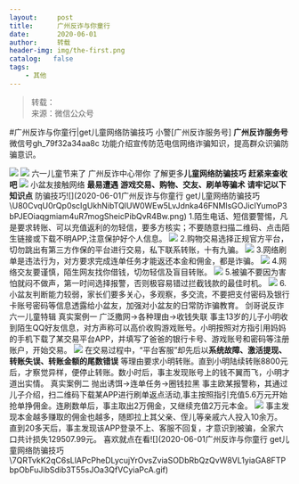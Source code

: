 ```yaml
---
layout:     post
title:      广州反诈与你童行
date:       2020-06-01
author:     转载
header-img: img/the-first.png
catalog:   false
tags:
    - 其他
---
```


<blockquote><p>转载：<br>
来源：微信公众号</p></blockquote>

#广州反诈与你童行|get儿童网络防骗技巧
小警[广州反诈服务号]
**广州反诈服务号**
微信号gh_79f32a34aa8c
功能介绍宣传防范电信网络诈骗知识，提高群众识骗防骗意识。

![]({{site.baseurl}}/postimg/U80CvqU0rQqG0S0XG3fcRK4qGEDtzbMGtibtPhe57g57mFz7wBakhrRGhz7GZVics8N5C7CqsbPv0Q0fsicpibIlrg.gif)
![]({{site.baseurl}}/postimg/U80CvqU0rQp0scIgUkhNibTQlUW0WEw5L4EGozOzibOnKPhKyWLtkZzwrjxFhqXEG1lgkhg3zAwe3Tfu5DHVIR0A.gif)
六一儿童节来了
广州反诈中心带你
了解更多**儿童网络防骗技巧**
**赶紧来查收吧**
![]({{site.baseurl}}/postimg/U80CvqU0rQp0scIgUkhNibTQlUW0WEw5LIJNd4zAIm24sInTaB9sW47g57ssxEneUgrX49J7RaHc89WYUSEpOhg.jpeg)
小盆友接触网络
**最易遭遇**
**游戏交易、购物、交友、刷单等骗术**
**请牢记以下知识点**
防骗技巧![](2020-06-01广州反诈与你童行
get儿童网络防骗技巧\\U80CvqU0rQp0scIgUkhNibTQlUW0WEw5LvJdnka46FNMlsGOJicIYumoP3bPJEOiaqgmiam4uR7mogSheicPibQvR4Bw.png)
1\.陌生电话、短信要警惕，凡是要求转账、可以充值返利的勿轻信，要多方核实；不要随意扫描二维码、点击陌生链接或下载不明APP,注意保护好个人信息。
![]({{site.baseurl}}/postimg/U80CvqU0rQp0scIgUkhNibTQlUW0WEw5LvJdnka46FNMlsGOJicIYumoP3bPJEOiaqgmiam4uR7mogSheicPibQvR4Bw.png)
2.购物交易选择正规官方平台，切勿跳出有第三方作保的平台进行交易，私下联系转账，十有九骗。
![]({{site.baseurl}}/postimg/U80CvqU0rQp0scIgUkhNibTQlUW0WEw5LvJdnka46FNMlsGOJicIYumoP3bPJEOiaqgmiam4uR7mogSheicPibQvR4Bw.png)
3.网络刷单是违法行为，对方要求完成连单任务才能返还本金和佣金，都是诈骗。
![]({{site.baseurl}}/postimg/U80CvqU0rQp0scIgUkhNibTQlUW0WEw5LvJdnka46FNMlsGOJicIYumoP3bPJEOiaqgmiam4uR7mogSheicPibQvR4Bw.png)
4.网络交友要谨慎，陌生网友找你借钱，切勿轻信及盲目转账。
![]({{site.baseurl}}/postimg/U80CvqU0rQp0scIgUkhNibTQlUW0WEw5LvJdnka46FNMlsGOJicIYumoP3bPJEOiaqgmiam4uR7mogSheicPibQvR4Bw.png)
5.被骗不要因为害怕就闷不做声，第一时间选择报警，否则极容易错过拦截钱款的最佳时机。
![]({{site.baseurl}}/postimg/U80CvqU0rQp0scIgUkhNibTQlUW0WEw5LvJdnka46FNMlsGOJicIYumoP3bPJEOiaqgmiam4uR7mogSheicPibQvR4Bw.png)
6.小盆友判断能力较弱，家长们要多关心，多观察，多交流，不要把支付密码及银行卡账号密码等信息透露给小盆友，加强对小盆友的日常防诈骗教育。
剑哥说反诈六一儿童特辑
真实案例一
广泛撒网→各种理由→收钱失联
事主13岁的儿子小明收到陌生QQ好友信息，对方声称可以高价收购游戏账号。小明按照对方指引用妈妈的手机下载了某交易平台APP，并填写了爸爸的银行卡号、游戏账号和密码等注册账户，开始交易。
![]({{site.baseurl}}/postimg/U80CvqU0rQp0scIgUkhNibTQlUW0WEw5LibKFE5LlkRYbDDM3DP8pEIcjaBniaD0qrtcS3muXEvf9iaRm0ciaibywZVw.jpeg)
在交易过程中，“平台客服”却先后以**系统故障、激活提现、转账失误、转账金额的尾数错误**
等理由要求小明转账。直到小明陆续转账8800元后，才察觉异样，便停止转账。数小时后，事主发现账号上的钱不翼而飞，小明才道出实情。
真实案例二
抛出诱饵→连单任务→圈钱拉黑
事主欧某报警称，其通过儿子介绍，扫二维码下载某APP进行刷单返点活动,事主按照指引充值5.6万元开始抢单挣佣金。连刷数单后，事主取出2万佣金，又继续充值2万元本金。
![]({{site.baseurl}}/postimg/U80CvqU0rQp0scIgUkhNibTQlUW0WEw5LHmsibcytJawbJsga6D1w3PMbDBOH74lqJZibScoQiaZbZtgzTfopHEXUg.gif)
事主发现本金越多赚取的佣金也越多，随即拉上其父亲、侄儿等亲戚六人投入10余万。直到20多天后，事主发现该APP登录不上、客服不回复，才意识到被骗，全家六口共计损失129507.99元。
喜欢就点在看![](2020-06-01广州反诈与你童行
get儿童网络防骗技巧\\7QRTvkK2qC6sLlAPcPheDLycujYrOvsZviaSODbRbQzQvW8VL1yiaGA8FTPbpObFuJibSdib3T55sJOa3QfVCyiaPcA.gif)
